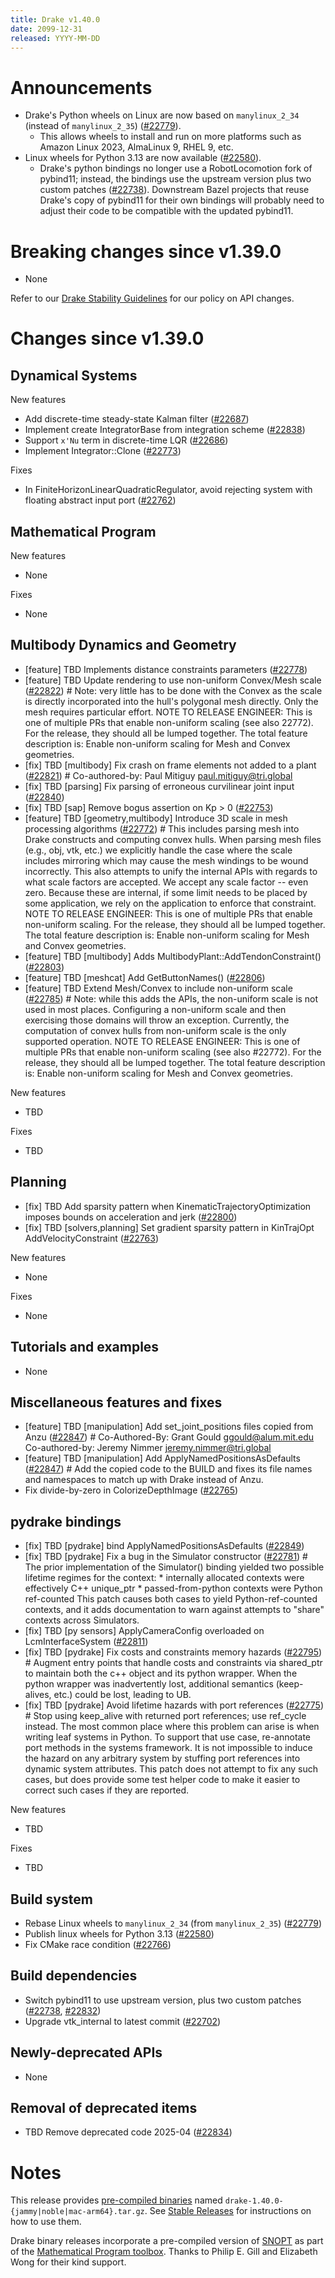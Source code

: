 ```yaml
---
title: Drake v1.40.0
date: 2099-12-31
released: YYYY-MM-DD
---
```


# Announcements

* Drake's Python wheels on Linux are now based on `manylinux_2_34` (instead of
  `manylinux_2_35`) ([#22779][_#22779]).
  * This allows wheels to install and run on more platforms such as Amazon Linux
	2023, AlmaLinux 9, RHEL 9, etc.
* Linux wheels for Python 3.13 are now available ([#22580][_#22580]).
  * Drake's python bindings no longer use a RobotLocomotion fork of pybind11;
    instead, the bindings use the upstream version plus two custom patches
    ([#22738][_#22738]). Downstream Bazel projects that reuse Drake's copy of
    pybind11 for their own bindings will probably need to adjust their code
    to be compatible with the updated pybind11.

# Breaking changes since v1.39.0

* None

Refer to our [Drake Stability Guidelines](/stable.html) for our policy
on API changes.

# Changes since v1.39.0

## Dynamical Systems

<!-- <relnotes for systems go here> -->

New features

* Add discrete-time steady-state Kalman filter ([#22687][_#22687])
* Implement create IntegratorBase from integration scheme ([#22838][_#22838])
* Support `x'Nu` term in discrete-time LQR ([#22686][_#22686])
* Implement Integrator::Clone ([#22773][_#22773])

Fixes

* In FiniteHorizonLinearQuadraticRegulator, avoid rejecting system with floating abstract input port ([#22762][_#22762])

## Mathematical Program

<!-- <relnotes for solvers go here> -->

New features

* None

Fixes

* None

## Multibody Dynamics and Geometry

<!-- <relnotes for geometry,multibody go here> -->

* [feature] TBD Implements distance constraints parameters ([#22778][_#22778])
* [feature] TBD Update rendering to use non-uniform Convex/Mesh scale ([#22822][_#22822])  # Note: very little has to be done with the Convex as the scale is directly incorporated into the hull's polygonal mesh directly. Only the mesh requires particular effort. NOTE TO RELEASE ENGINEER: This is one of multiple PRs that enable non-uniform scaling (see also 22772).  For the release, they should all be lumped together. The total feature description is: Enable non-uniform scaling for Mesh and Convex geometries.
* [fix] TBD [multibody] Fix crash on frame elements not added to a plant ([#22821][_#22821])  # Co-authored-by: Paul Mitiguy <paul.mitiguy@tri.global>
* [fix] TBD [parsing] Fix parsing of erroneous curvilinear joint input ([#22840][_#22840])
* [fix] TBD [sap] Remove bogus assertion on Kp > 0 ([#22753][_#22753])
* [feature] TBD [geometry,multibody] Introduce 3D scale in mesh processing algorithms ([#22772][_#22772])  # This includes parsing mesh into Drake constructs and computing convex hulls. When parsing mesh files (e.g., obj, vtk, etc.) we explicitly handle the case where the scale includes mirroring which may cause the mesh windings to be wound incorrectly. This also attempts to unify the internal APIs with regards to what scale factors are accepted. We accept any scale factor -- even zero. Because these are internal, if some limit needs to be placed by some application, we rely on the application to enforce that constraint. NOTE TO RELEASE ENGINEER: This is one of multiple PRs that enable non-uniform scaling.  For the release, they should all be lumped together. The total feature description is: Enable non-uniform scaling for Mesh and Convex geometries.
* [feature] TBD [multibody] Adds MultibodyPlant::AddTendonConstraint() ([#22803][_#22803])
* [feature] TBD [meshcat] Add GetButtonNames() ([#22806][_#22806])
* [feature] TBD Extend Mesh/Convex to include non-uniform scale ([#22785][_#22785])  # Note: while this adds the APIs, the non-uniform scale is not used in most places. Configuring a non-uniform scale and then exercising those domains will throw an exception. Currently, the computation of convex hulls from non-uniform scale is the only supported operation. NOTE TO RELEASE ENGINEER: This is one of multiple PRs that enable non-uniform scaling (see also #22772).  For the release, they should all be lumped together. The total feature description is: Enable non-uniform scaling for Mesh and Convex geometries.

New features

* TBD

Fixes

* TBD

## Planning

<!-- <relnotes for planning go here> -->

* [fix] TBD Add sparsity pattern when KinematicTrajectoryOptimization imposes bounds on acceleration and jerk ([#22800][_#22800])
* [fix] TBD [solvers,planning] Set gradient sparsity pattern in KinTrajOpt AddVelocityConstraint ([#22763][_#22763])

New features

* None

Fixes

* None

## Tutorials and examples

<!-- <relnotes for examples,tutorials go here> -->

* None

## Miscellaneous features and fixes

<!-- <relnotes for common,math,lcm,lcmtypes,manipulation,perception,visualization go here> -->

* [feature] TBD [manipulation] Add set_joint_positions files copied from Anzu ([#22847][_#22847])  # Co-Authored-By: Grant Gould <ggould@alum.mit.edu> Co-authored-by: Jeremy Nimmer <jeremy.nimmer@tri.global>
* [feature] TBD [manipulation] Add ApplyNamedPositionsAsDefaults ([#22847][_#22847])  # Add the copied code to the BUILD and fixes its file names and namespaces to match up with Drake instead of Anzu.
* Fix divide-by-zero in ColorizeDepthImage ([#22765][_#22765])

## pydrake bindings

<!-- <relnotes for bindings go here> -->

* [fix] TBD [pydrake] bind ApplyNamedPositionsAsDefaults ([#22849][_#22849])
* [fix] TBD [pydrake] Fix a bug in the Simulator constructor ([#22781][_#22781])  # The prior implementation of the Simulator() binding yielded two possible lifetime regimes for the context: * internally allocated contexts were effectively C++ unique_ptr * passed-from-python contexts were Python ref-counted This patch causes both cases to yield Python-ref-counted contexts, and it adds documentation to warn against attempts to "share" contexts across Simulators.
* [fix] TBD [py sensors] ApplyCameraConfig overloaded on LcmInterfaceSystem ([#22811][_#22811])
* [fix] TBD [pydrake] Fix costs and constraints memory hazards ([#22795][_#22795])  # Augment entry points that handle costs and constraints via shared_ptr to maintain both the c++ object and its python wrapper. When the python wrapper was inadvertently lost, additional semantics (keep-alives, etc.) could be lost, leading to UB.
* [fix] TBD [pydrake] Avoid lifetime hazards with port references ([#22775][_#22775])  # Stop using keep_alive with returned port references; use ref_cycle instead. The most common place where this problem can arise is when writing leaf systems in Python. To support that use case, re-annotate port methods in the systems framework. It is not impossible to induce the hazard on any arbitrary system by stuffing port references into dynamic system attributes. This patch does not attempt to fix any such cases, but does provide some test helper code to make it easier to correct such cases if they are reported.

New features

* TBD

Fixes

* TBD

## Build system

<!-- <relnotes for cmake,doc,setup,third_party,tools go here> -->

* Rebase Linux wheels to `manylinux_2_34` (from `manylinux_2_35`) ([#22779][_#22779])
* Publish linux wheels for Python 3.13 ([#22580][_#22580])
* Fix CMake race condition ([#22766][_#22766])

## Build dependencies

<!-- <relnotes for workspace go here> -->

* Switch pybind11 to use upstream version, plus two custom patches ([#22738][_#22738], [#22832][_#22832])
* Upgrade vtk_internal to latest commit ([#22702][_#22702])

## Newly-deprecated APIs

* None

## Removal of deprecated items

* TBD Remove deprecated code 2025-04 ([#22834][_#22834])

# Notes


This release provides [pre-compiled binaries](https://github.com/RobotLocomotion/drake/releases/tag/v1.40.0) named
``drake-1.40.0-{jammy|noble|mac-arm64}.tar.gz``. See [Stable Releases](/from_binary.html#stable-releases) for instructions on how to use them.

Drake binary releases incorporate a pre-compiled version of [SNOPT](https://ccom.ucsd.edu/~optimizers/solvers/snopt/) as part of the
[Mathematical Program toolbox](https://drake.mit.edu/doxygen_cxx/group__solvers.html). Thanks to
Philip E. Gill and Elizabeth Wong for their kind support.

<!-- <begin issue links> -->
[_#22580]: https://github.com/RobotLocomotion/drake/pull/22580
[_#22686]: https://github.com/RobotLocomotion/drake/pull/22686
[_#22687]: https://github.com/RobotLocomotion/drake/pull/22687
[_#22702]: https://github.com/RobotLocomotion/drake/pull/22702
[_#22738]: https://github.com/RobotLocomotion/drake/pull/22738
[_#22753]: https://github.com/RobotLocomotion/drake/pull/22753
[_#22762]: https://github.com/RobotLocomotion/drake/pull/22762
[_#22763]: https://github.com/RobotLocomotion/drake/pull/22763
[_#22765]: https://github.com/RobotLocomotion/drake/pull/22765
[_#22766]: https://github.com/RobotLocomotion/drake/pull/22766
[_#22772]: https://github.com/RobotLocomotion/drake/pull/22772
[_#22773]: https://github.com/RobotLocomotion/drake/pull/22773
[_#22775]: https://github.com/RobotLocomotion/drake/pull/22775
[_#22778]: https://github.com/RobotLocomotion/drake/pull/22778
[_#22779]: https://github.com/RobotLocomotion/drake/pull/22779
[_#22781]: https://github.com/RobotLocomotion/drake/pull/22781
[_#22785]: https://github.com/RobotLocomotion/drake/pull/22785
[_#22795]: https://github.com/RobotLocomotion/drake/pull/22795
[_#22800]: https://github.com/RobotLocomotion/drake/pull/22800
[_#22803]: https://github.com/RobotLocomotion/drake/pull/22803
[_#22806]: https://github.com/RobotLocomotion/drake/pull/22806
[_#22811]: https://github.com/RobotLocomotion/drake/pull/22811
[_#22821]: https://github.com/RobotLocomotion/drake/pull/22821
[_#22822]: https://github.com/RobotLocomotion/drake/pull/22822
[_#22832]: https://github.com/RobotLocomotion/drake/pull/22832
[_#22834]: https://github.com/RobotLocomotion/drake/pull/22834
[_#22838]: https://github.com/RobotLocomotion/drake/pull/22838
[_#22840]: https://github.com/RobotLocomotion/drake/pull/22840
[_#22847]: https://github.com/RobotLocomotion/drake/pull/22847
[_#22849]: https://github.com/RobotLocomotion/drake/pull/22849
<!-- <end issue links> -->

<!--
  Current oldest_commit 0596a5eb8717b677c573118bc5e2558c1f1f07ba (exclusive).
  Current newest_commit 77afad136d82f1d0be5adf106e82c95d19c963c9 (inclusive).
-->
